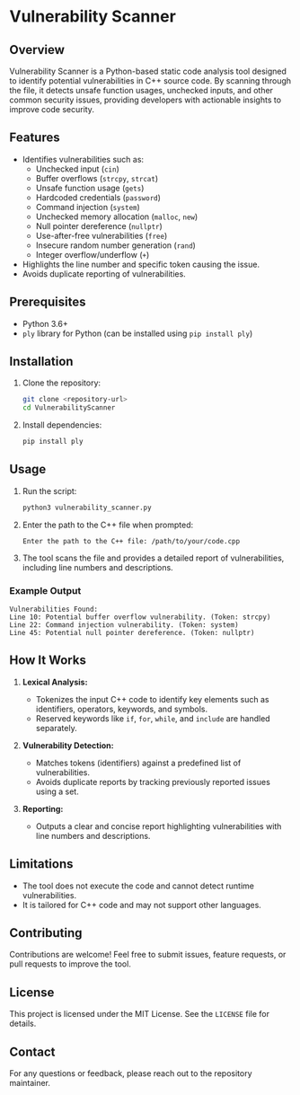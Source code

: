 # Vulnerability Scanner

## Overview
Vulnerability Scanner is a Python-based static code analysis tool designed to identify potential vulnerabilities in C++ source code. By scanning through the file, it detects unsafe function usages, unchecked inputs, and other common security issues, providing developers with actionable insights to improve code security.

## Features
- Identifies vulnerabilities such as:
  - Unchecked input (`cin`)
  - Buffer overflows (`strcpy`, `strcat`)
  - Unsafe function usage (`gets`)
  - Hardcoded credentials (`password`)
  - Command injection (`system`)
  - Unchecked memory allocation (`malloc`, `new`)
  - Null pointer dereference (`nullptr`)
  - Use-after-free vulnerabilities (`free`)
  - Insecure random number generation (`rand`)
  - Integer overflow/underflow (`+`)
- Highlights the line number and specific token causing the issue.
- Avoids duplicate reporting of vulnerabilities.

## Prerequisites
- Python 3.6+
- `ply` library for Python (can be installed using `pip install ply`)

## Installation
1. Clone the repository:
   ```bash
   git clone <repository-url>
   cd VulnerabilityScanner
   ```
2. Install dependencies:
   ```bash
   pip install ply
   ```

## Usage
1. Run the script:
   ```bash
   python3 vulnerability_scanner.py
   ```
2. Enter the path to the C++ file when prompted:
   ```
   Enter the path to the C++ file: /path/to/your/code.cpp
   ```
3. The tool scans the file and provides a detailed report of vulnerabilities, including line numbers and descriptions.

### Example Output
```plaintext
Vulnerabilities Found:
Line 10: Potential buffer overflow vulnerability. (Token: strcpy)
Line 22: Command injection vulnerability. (Token: system)
Line 45: Potential null pointer dereference. (Token: nullptr)
```

## How It Works
1. **Lexical Analysis:**
   - Tokenizes the input C++ code to identify key elements such as identifiers, operators, keywords, and symbols.
   - Reserved keywords like `if`, `for`, `while`, and `include` are handled separately.

2. **Vulnerability Detection:**
   - Matches tokens (identifiers) against a predefined list of vulnerabilities.
   - Avoids duplicate reports by tracking previously reported issues using a set.

3. **Reporting:**
   - Outputs a clear and concise report highlighting vulnerabilities with line numbers and descriptions.

## Limitations
- The tool does not execute the code and cannot detect runtime vulnerabilities.
- It is tailored for C++ code and may not support other languages.

## Contributing
Contributions are welcome! Feel free to submit issues, feature requests, or pull requests to improve the tool.

## License
This project is licensed under the MIT License. See the `LICENSE` file for details.

## Contact
For any questions or feedback, please reach out to the repository maintainer.

